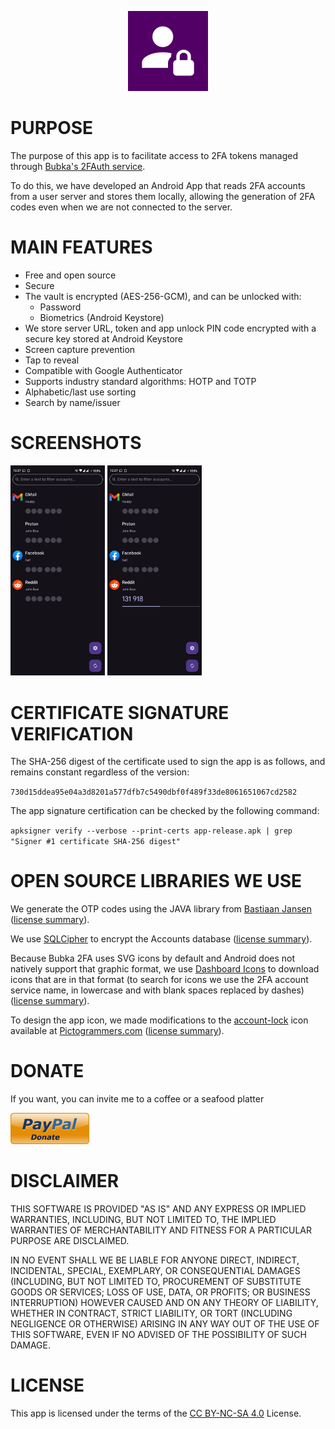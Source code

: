 <P ALIGN="CENTER"><IMG WIDTH="128" SRC="app/src/main/ic_launcher.png"></P>

# PURPOSE

The purpose of this app is to facilitate access to 2FA tokens managed through <A HREF="https://github.com/Bubka/2FAuth">Bubka's 2FAuth service</A>.

To do this, we have developed an Android App that reads 2FA accounts from a user server and stores them locally, allowing the generation of 2FA codes even when we are not connected to the server.

# MAIN FEATURES

- Free and open source
- Secure 
- The vault is encrypted (AES-256-GCM), and can be unlocked with:
  * Password 
  * Biometrics (Android Keystore)
- We store server URL, token and app unlock PIN code encrypted with a secure key stored at Android Keystore
- Screen capture prevention
- Tap to reveal
- Compatible with Google Authenticator
- Supports industry standard algorithms: HOTP and TOTP
- Alphabetic/last use sorting
- Search by name/issuer

# SCREENSHOTS

<IMG WIDTH="30%" SRC="assets/Screenshots/1.jpg"> <IMG WIDTH="30%" SRC="assets/Screenshots/2.jpg">

# CERTIFICATE SIGNATURE VERIFICATION

The SHA-256 digest of the certificate used to sign the app is as follows, and remains constant regardless of the version:

`730d15ddea95e04a3d8201a577dfb7c5490dbf0f489f33de8061651067cd2582`

The app signature certification can be checked by the following command:

`apksigner verify --verbose --print-certs app-release.apk | grep "Signer #1 certificate SHA-256 digest"`

# OPEN SOURCE LIBRARIES WE USE

We generate the OTP codes using the JAVA library from <A HREF="https://github.com/BastiaanJansen/otp-java">Bastiaan Jansen</A> (<A HREF="https://github.com/BastiaanJansen/otp-java/blob/main/LICENSE">license summary</A>).

We use <A HREF="https://github.com/sqlcipher/sqlcipher-android">SQLCipher</A> to encrypt the Accounts database (<A HREF="https://github.com/sqlcipher/sqlcipher/blob/master/LICENSE.md">license summary</A>).

Because Bubka 2FA uses SVG icons by default and Android does not natively support that graphic format, we use <A HREF="https://github.com/homarr-labs/dashboard-icons">Dashboard Icons</A> to download icons that are in that format (to search for icons we use the 2FA account service name, in lowercase and with blank spaces replaced by dashes) (<A HREF="https://github.com/homarr-labs/dashboard-icons/blob/main/LICENSE">license summary</A>).

To design the app icon, we made modifications to the <A HREF="https://pictogrammers.com/library/mdi/icon/account-lock/">account-lock</A> icon available at <A HREF="https://pictogrammers.com">Pictogrammers.com</A> (<A HREF="https://pictogrammers.com/docs/general/license">license summary</A>).

# DONATE

If you want, you can invite me to a coffee or a seafood platter

<A HREF="https://www.paypal.com/donate/?hosted_button_id=L46URT58CQNDJ"><IMG SRC="assets/paypal.png"></A>

# DISCLAIMER

THIS SOFTWARE IS PROVIDED "AS IS" AND ANY EXPRESS OR IMPLIED WARRANTIES, INCLUDING, BUT NOT LIMITED TO, THE IMPLIED WARRANTIES OF MERCHANTABILITY AND FITNESS FOR A PARTICULAR PURPOSE ARE DISCLAIMED. 

IN NO EVENT SHALL WE BE LIABLE FOR ANYONE DIRECT, INDIRECT, INCIDENTAL, SPECIAL, EXEMPLARY, OR CONSEQUENTIAL DAMAGES (INCLUDING, BUT NOT LIMITED TO, PROCUREMENT OF SUBSTITUTE GOODS OR SERVICES; LOSS OF USE, DATA, OR PROFITS; OR BUSINESS INTERRUPTION) HOWEVER CAUSED AND ON ANY THEORY OF LIABILITY, WHETHER IN CONTRACT, STRICT LIABILITY, OR TORT (INCLUDING NEGLIGENCE OR OTHERWISE) ARISING IN ANY WAY OUT OF THE USE OF THIS SOFTWARE, EVEN IF NO ADVISED OF THE POSSIBILITY OF SUCH DAMAGE.

# LICENSE

This app is licensed under the terms of the <A HREF="https://creativecommons.org/licenses/by-nc-sa/4.0/deed.en">CC BY-NC-SA 4.0</A> License.




